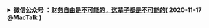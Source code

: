<details>
    <summary>
    <b>微信公众号 ：<a href="https://mp.weixin.qq.com/s/cpbrVydn0yX5L3hZLU4OUg">财务自由是不可能的，这辈子都是不可能的</a>( 2020-11-17 @MacTalk )</b>
     </summary> </br>
<p>最近后台有一位读者的留言，吸引了我。</p>
<p><strong>他是蚂蚁金服的员工。</strong></p>
<p>他说蚂蚁上市被紧急叫停，落差最大的是他们这些人，那本来是他们离财务自由最近的一步。但如今只能继续等待了，财务自由看起来并没有那么近。</p>
<p>唉，真的心疼这位兄弟。</p>
<p>这几年，财富自由的故事愈发层出不穷。不过呢，这个社会，鼓吹挣快钱渲染财务自由，给不少年轻人都灌了一碗毒鸡汤。</p>
<p>很多人幻想年少成名，或者自己遇上科技独角兽的幸存者，拿着期权，假以时日一夜暴富。但这样的人，终究是极少数，小概率事件。</p>
<img src="https://mmbiz.qlogo.cn/mmbiz_jpg/0fWLop9WQSK0A73guKtGHzS7kOOiaak2Lxt9R6oJuvsYljx0fXMsgwJ2awp2Y1CA2libJdwqheK1t0s9SG3riaY9Q/0?wx_fmt=jpeg" data-cropx1="0" data-cropx2="499" data-cropy1="42" data-cropy2="273" data-ratio="0.46292585170340683" data-s="300,640" data-type="jpeg" data-w="499" data-src="https://mmbiz.qpic.cn/mmbiz_jpg/0fWLop9WQSK0A73guKtGHzS7kOOiaak2LnrNDQicp7pJIHE7D2ib4AOTwQwtfhaz32IzibWhCM6fhLoe4nuV0OL09w/640?wx_fmt=jpeg" style="white-space: normal;box-sizing: border-box !important;word-wrap: break-word !important;width: 499px !important;visibility: visible !important;"  />
<p><strong>对绝大部分人来说，财务自由是一个伪概念，这个我之前就写过。</strong></p>
<p>在过去十多年里，决定你是否赚大钱的逻辑，不是勤奋，不是坚持，而是运气，对，就是运气。</p>
<p>能拿到蚂蚁期权是一种运气，但蚂蚁 IPO 被搁浅，也是谁都没有想到的，一只超级黑天鹅。</p>
<p><strong>这个世界，赚小钱靠能力，赚大钱其实是靠命的。</strong></p>
<p>你努力勤奋，能让你过上比较好的生活。但是，并不是努力勤奋就能让你成为马云马化腾的，才气和命格不在，想也没用。</p>
<p>更何况，怎么才算财务自由呢？</p>
<p>一个亿的钱？</p>
<p>也许这只是别人的一个小目标，但遗憾的是，大部分人一辈子不吃不喝都达不到这个数字。</p>
<p>负责任地说，这个社会的现实是，<strong>并不存在财务自由这种事，大多数人只能实现财务平衡。</strong>对，财务平衡这个概念更为重要。</p>
<img class="rich_pages" data-ratio="0.6200923787528868" data-s="300,640" data-type="png" data-w="866" src="https://mmbiz.qpic.cn/mmbiz_png/0fWLop9WQSK0A73guKtGHzS7kOOiaak2L1SPZFLMTZ1hU1ljRxlibDYuhITZolScGgoRXDl7KavFf2QpP0Rm2HAA/640?wx_fmt=png" style="box-sizing: border-box !important;word-wrap: break-word !important;width: 677px !important;visibility: visible !important;"  />
<p>人的一生，约束我们的其实就8个字：生老病死，衣食住行。生死是硬约束，不能自由；衣、食、行的自由不算太贵，很容易得到。</p>
<p>财务自由最难解决的是3个字：<strong>住、老、病</strong>。</p>
<p>为了解决这 3 大难题，有很多年轻人把希望寄托在了投资上，想走捷径。但最后的结果往往不如人意，小到落空、亏损、大到破产，家庭破裂。</p>
<p>不管中听不中听，我都想说一些实在话：</p>
<p>1.<strong>工薪阶层不要去幻想所谓的财务自由</strong>，目标小一点，把自己的工作做好，有一份稳定的现金流，把老婆孩子父母照顾好，就已经是一种幸福。</p>
<p>2.<strong>多读书，增强工作技能，努力奋斗</strong>，这是一条虽然有点漫长、但大概率可行的小财富积累之路。</p>
<p>至于创业成功、拿到期权、投资发财等等，都是额外财富，这是靠运气和命的，得之幸也，失之命也。</p>
<p>投资的前提也是先有0，才有1。</p>
<p>再退一步说，如果你真的想要投资，至少也要先做好「财务规划」。不要忘了，<strong>你想要财务自由的出发点，是摆脱“衣食行，住老病”的约束。</strong></p>
<p>年轻人觉得明天会更好，奢望财务自由，中年人知道生活随时可能崩塌，才要做好财务规划</p>
<p>什么叫财务规划？</p>
<p>其实就是一种可持续能力，对现金流做尽可能坏的预估，懂一点风险对冲，安排好孩子的教育，自己夫妻和父母的养老医疗等。</p>
<p>也就是说，你得把家里的钱区分开，不同的钱投资在不同地方，最好是一个金字塔型的分布。</p>
<img class="rich_pages" data-ratio="0.7315436241610739" data-s="300,640" data-type="png" data-w="894" src="https://mmbiz.qpic.cn/mmbiz_png/0fWLop9WQSK0A73guKtGHzS7kOOiaak2Lcygibq76kKQWqgmaViaW68Qjq6nEAPhO0E0JrwOYgXAl5bHLuBafAeWA/640?wx_fmt=png" style="box-sizing: border-box !important;word-wrap: break-word !important;width: 458px !important;visibility: visible !important;"  />
<p>最底层是流动性资产，主要是现金管理类，维持一家老小日常最基础生活的钱，随时可取出。</p>
<p>最顶层是收益性资产。</p>
<p>股票、FOF、外汇、衍生品等，会玩的可以尝试，拥抱丰厚回报，<strong>不会的少玩，别砸太多钱</strong>。</p>
<p>中间层是安全性资产。</p>
<p>这部分也是硬需求，子女教育金、医疗金、养老金等。<strong>人的一生那么漫长，黄金工龄就25-40岁，退休后还有三分之一，得提前好好安排</strong>。</p>
<p>否则的话，因为货币贬值，开销增加，等过了黄金工龄收入减少，越老越苦。人生那样收尾，太遗憾，也太惨淡，更谈不上什么自由。</p>
<p>不过现在很多安全性资产挺不安全的，懂一点投资的应该知道，爆雷越来越多，收益越来越低。</p>
<p><strong style="max-width: 100%;box-sizing: border-box !important;word-wrap: break-word !important;overflow-wrap: break-word !important;"><span style="max-width: 100%;text-decoration-style: solid;text-decoration-color: rgb(51, 51, 51);font-family: -apple-system-font, BlinkMacSystemFont, Arial, sans-serif;box-sizing: border-box !important;word-wrap: break-word !important;overflow-wrap: break-word !important;">信托从12%到6.5%，银行理财从7%到3.8%；</span></strong></p>
<p><strong style="max-width: 100%;box-sizing: border-box !important;word-wrap: break-word !important;overflow-wrap: break-word !important;"><span style="max-width: 100%;text-decoration-style: solid;text-decoration-color: rgb(51, 51, 51);font-family: -apple-system-font, BlinkMacSystemFont, Arial, sans-serif;box-sizing: border-box !important;word-wrap: break-word !important;overflow-wrap: break-word !important;">余额宝等货币基金，五年前7%，现在1.4%；</span></strong></p>
<p>眼下降息潮，其实我觉得比较好的选择是年金，它兼具了一种<strong>保障和投资</strong>的双重功能。</p>
<p>很多人一谈到保险保障，就如临大敌。</p>
<p>但每个普通人都应该拥抱一次资产泡沫，并配好这种最安全的资产，尤其是饱受996毒害的程序员。</p>
<p>年金是一笔到期定期领取的现金流，3.5%复利，甚至活多久领多久，<strong>适合拿来当养老金、教育金</strong>。</p>
<p>再加上医疗险、意外险等保障，确保自己或家庭，不至于因为生病之类一夜返贫。这样的财务规划，其实才是比较安全的，有最后一道防线。</p>
<img class="rich_pages" data-ratio="0.49328859060402686" data-s="300,640" data-type="jpeg" data-w="894" src="https://mmbiz.qpic.cn/mmbiz_jpg/0fWLop9WQSK0A73guKtGHzS7kOOiaak2LL8MYxlNMn9I6aWubUcL3PexzTLf3ib1v3mDeGgXeGImVKzgbQa6ickhg/640?wx_fmt=jpeg" style="box-sizing: border-box !important;word-wrap: break-word !important;width: 677px !important;visibility: visible !important;"  /></section><section style="margin-right: 8px;margin-left: 8px;max-width: 100%;font-family: -apple-system-font, BlinkMacSystemFont, &quot;Helvetica Neue&quot;, &quot;PingFang SC&quot;, &quot;Hiragino Sans GB&quot;, &quot;Microsoft YaHei UI&quot;, &quot;Microsoft YaHei&quot;, Arial, sans-serif;letter-spacing: 0.5440000295639038px;white-space: normal;box-sizing: border-box !important;word-wrap: break-word !important;"><br style="max-width: 100%;box-sizing: border-box !important;word-wrap: break-word !important;"  />
<p>保险保障算得上世界上最安全的一种资产，但禁不住信息差，还是有很多人踩坑。</p>
<p>比如用同样预算买分红重疾，却只能拿到一点点保障。又比如，买到坑爹的理财产品，说好的5%收益，只昙花一现在最开始，之后再没上过3.7%……</p>
<p><strong>这个世界的财富分配，本质是一场收割游戏。</strong></p>
<p>聪明人收割傻瓜，精于算计者收割不愿动脑者，认知超前者收割认知不足者。</p>
<p>所以，认知还是要有的。</p>
<p>不管再怎么想追求财务自由，我都希望你能学一点「财务规划」，至少在专业人士帮助下，能梳理清楚自己的需求，好好规划一下家庭资产。</p>
<p>我之前就体验过一家规划师的服务：<strong>水星规划</strong>。觉得还挺不错，他们会帮用户构建专属的家庭资产负债表，通俗易懂，一目了然。
<img class="rich_pages __bg_gif" data-ratio="1.2081377151799686" data-s="300,640" data-type="gif" data-w="639" src="https://mmbiz.qpic.cn/mmbiz_gif/0fWLop9WQSK0A73guKtGHzS7kOOiaak2L0ATZFZyfDWT2j39HYr1FfcejOibric5Ey99hxUBmia6QDIYrVBplQqgbg/640?wx_fmt=gif" style="box-sizing: border-box !important;word-wrap: break-word !important;width: 639px !important;visibility: visible !important;"  />
<p>结合这20多页报告，他们分析了我的持仓资产，对基金、股票、保险、年金等都做了优化。</p>
<p>更重要的是，他们够专业，不为任何一家保险、基金公司做广告，属于第三方；又有资质，股东背景强大，拥有合规牌照，业内口碑良好。</p>
<img class="rich_pages" data-ratio="0.43232323232323233" data-s="300,640" data-type="png" data-w="990" src="https://mmbiz.qpic.cn/mmbiz_png/0fWLop9WQSKcAulDeYdCOzIsqibXKlSedUfHgfBFmZvFJBOicbEyUX8MSGIwwib21dgpMF1EBjTb6e22ASNJvDNcg/640?wx_fmt=png" style="box-sizing: border-box !important;word-wrap: break-word !important;width: 677px !important;visibility: visible !important;"  />
<p>之前推荐过，报名过的都反馈挺好，“颠覆了以前看法，避免掉坑，省了不少钱，特别值。”</p>
<img class="rich_pages" data-ratio="0.631307929969104" data-s="300,640" data-type="png" data-w="971" src="https://mmbiz.qpic.cn/mmbiz_png/0fWLop9WQSK0A73guKtGHzS7kOOiaak2LXLprKfOJ7RLKyVkribcF856yd4oicznDopsA1R1ial6UaNYbVJpOg63Fg/640?wx_fmt=png" style="box-sizing: border-box !important;word-wrap: break-word !important;width: 677px !important;visibility: visible !important;"  />
<p>经过沟通，给大家再次争取了100个免费名额，希望大家都能体验下这类资产规划服务。</p>
<p>规划和平衡能力，<strong>本质上考核的是一个人的认知能力</strong>，信息采集分析能力，行动能力的结合。</p>
<p>那些善于规划的人，对世界的认知自然会越来越深刻，越来越准确，离自由也就更近一步。</p>
</details>
